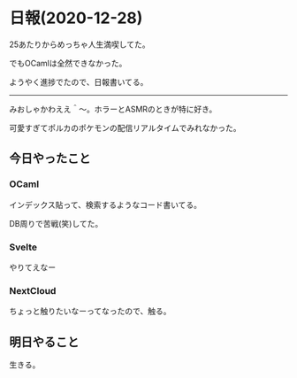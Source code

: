 # 日報(2020-12-28)

25あたりからめっちゃ人生満喫してた。

でもOCamlは全然できなかった。

ようやく進捗でたので、日報書いてる。

---

みおしゃかわええ＾〜。ホラーとASMRのときが特に好き。

可愛すぎてポルカのポケモンの配信リアルタイムでみれなかった。

## 今日やったこと

### OCaml

インデックス貼って、検索するようなコード書いてる。

DB周りで苦戦(笑)してた。

### Svelte

やりてえなー

### NextCloud

ちょっと触りたいなーってなったので、触る。

## 明日やること

生きる。
